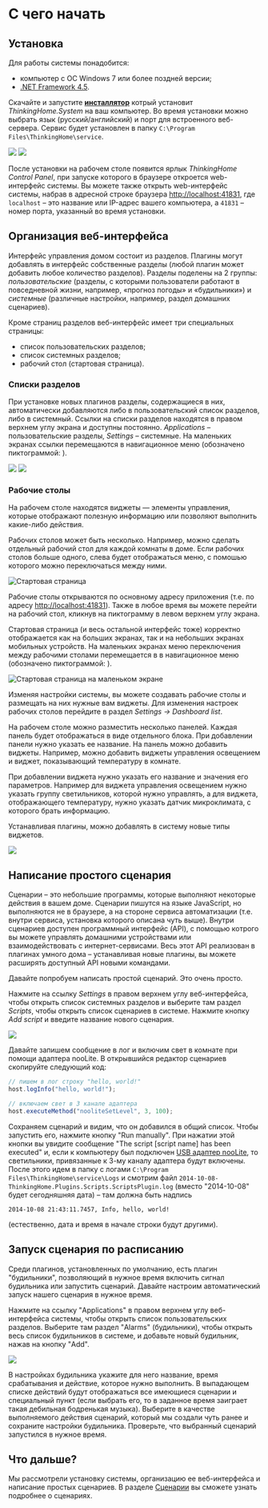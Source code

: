 # С чего начать

## Установка

Для работы системы понадобится:

- компьютер с ОС Windows 7 или более поздней версии;
- [.NET Framework 4.5](http://www.microsoft.com/en-us/download/details.aspx?id=40779).

Cкачайте и запустите **[инсталлятор](https://yadi.sk/d/1zMwjNt-34Sy5F)** котрый установит *ThinkingHome.System* на ваш компьютер. Во время установки можно выбрать язык (русский/английский) и порт для встроенного веб-сервера. Сервис будет установлен в папку `C:\Program Files\ThinkingHome\service`.

![](images/setup-step-2.png)
![](images/setup-step-3.png)

После установки на рабочем столе появится ярлык *ThinkingHome Control Panel*, при запуске которого в браузере откроется web-интерфейс системы. Вы можете также открыть web-интерфейс системы, набрав в адресной строке браузера <http://localhost:41831>, где `localhost` – это название или IP-адрес вашего компьютера, а `41831` – номер порта, указанный во время установки.

## Организация веб-интерфейса

Интерфейс управления домом состоит из разделов. Плагины могут добавлять в интерфейс собственные разделы (любой плагин может добавить любое количество разделов). Разделы поделены на 2 группы: *пользовательские* (разделы, с которыми пользователи работают в повседневной жизни, например, «прогноз погоды» и «будильники») и *системные* (различные настройки, например, раздел домашних сценариев).

Кроме страниц разделов веб-интерфейс имеет три специальных страницы:
- список пользовательских разделов;
- список системных разделов;
- рабочий стол (стартовая страница).

### Списки разделов

При установке новых плагинов разделы, содержащиеся в них, автоматически добавляются либо в пользовательский список разделов, либо в системный. Ссылки на списки разделов находятся в правом верхнем углу экрана и доступны постоянно. *Applications* – пользовательские разделы, *Settings* – системные. На маленьких экранах ссылки перемещаются в навигационное меню (обозначено пиктограммой: <span class="fa fa-bars"></span>).

![](images/common-pages.png)
![](images/system-pages.png)

### Рабочие столы

На рабочем столе находятся виджеты — элементы управления, которые отображают полезную информацию или позволяют выполнить какие-либо действия.

Рабочих столов может быть несколько. Например, можно сделать отдельный рабочий стол для каждой комнаты в доме. Если рабочих столов больше одного, слева будет отображаться меню, с помошью которого можно переключаться между ними.

![Стартовая страница](images/start-page-large.png)

Рабочие столы открываются по основному  адресу приложения (т.е. по адресу <http://localhost:41831>). Также в любое время вы можете перейти на рабочий стол, кликнув на пиктограмму <span class="fa fa-home"></span> в левом верхнем углу экрана. 

Стартовая страница (и весь остальной интерфейс тоже) корректно отображается как на больших экранах, так и на небольших экранах мобильных устройств. На маленьких экранах меню переключения между рабочими столами перемещается в в навигационное меню (обозначено пиктограммой: <span class="fa fa-bars"></span>).

![Стартовая страница на маленьком экране](images/start-page-small.png)

Изменяя настройки системы, вы можете создавать рабочие столы и размещать на них нужные вам виджеты. Для изменения настроек рабочих столов перейдите в раздел *Settings → Dashboard list*.

На рабочем столе можно разместить несколько панелей. Каждая панель будет отображаться в виде отдельного блока. При добавлении панели нужно указать ее название. На панель можно добавить виджеты. Например, можно добавить виджеты управления освещением и виджет, показывающий температуру в комнате. 

При добавлении виджета нужно указать его название и значения его параметров. Например для виджета управления освещением нужно указать группу светильников, которой нужно управлять, а для виджета, отображающего температуру, нужно указать датчик микроклимата, с которого брать информацию.

Устанавливая плагины, можно добавлять в систему новые типы виджетов.

![](images/dashboard-settings.png)

## Написание простого сценария

Сценарии – это небольшие программы, которые выполняют некоторые действия в вашем доме. Сценарии пишутся на языке JavaScript, но выполняются не в браузере, а на стороне сервиса автоматизации (т.е. внутри сервиса, установка которого описана чуть выше). Внутри сценариев доступен программный интерфейс (API), с помощью котрого вы можете управлять домашними устройствами или взаимодействовать с интернет-сервисами. Весь этот API реализован в плагинах умного дома – устанавливая новые плагины, вы можете расширять доступный API новыми командами.

Давайте попробуем написать простой сценарий. Это очень просто.

Нажмите на ссылку *Settings* в правом верхнем углу веб-интерфейса, чтобы открыть список системных разделов и выберите там раздел *Scripts*, чтобы открыть список сценариев в системе. Нажмите кнопку *Add script* и введите название нового сценария. 

![](images/new-script.png)

Давайте запишем сообщение в лог и включим свет в комнате при помощи адаптера nooLite. В открывшийся редактор сценариев скопируйте следующий код:

```js
// пишем в лог строку "hello, world!"
host.logInfo("hello, world!");

// включаем свет в 3 канале адаптера
host.executeMethod("nooliteSetLevel", 3, 100);
```

Сохраняем сценарий и видим, что он добавился в общий список. Чтобы запустить его, нажмите кнопку "Run manually". При нажатии этой кнопки вы увидите сообщение "The script [script name] has been executed" и, если к компьютеру был подключен [USB адаптер nooLite](http://thinking-home.ru/category/noolite-usb-adapters.aspx), то светильники, привязанные к 3-му каналу адаптера будут включены. После этого идем в папку с логами `C:\Program Files\ThinkingHome\service\Logs` и смотрим файл `2014-10-08-ThinkingHome.Plugins.Scripts.ScriptsPlugin.log` (вместо "2014-10-08" будет сегодняшняя дата) – там должна быть надпись

```
2014-10-08 21:43:11.7457, Info, hello, world!
```

(естественно, дата и время в начале строки будут другими).

## Запуск сценария по расписанию

Среди плагинов, установленных по умолчанию, есть плагин "будильники", позволяющий в нужное время включить сигнал будильника или запустить сценарий. Давайте настроим автоматический запуск нашего сценария в нужное время.

Нажмите на ссылку "Applications" в правом верхнем углу веб-интерфейса системы, чтобы открыть список пользовательских разделов. Выберите там раздел "Alarms" (будильники), чтобы открыть весь список будильников в системе, и добавьте новый будильник, нажав на кнопку "Add".

![](images/new-alarm.png)

В настройках будильника укажите для него название, время срабатывания и действие, которое нужно выполнить. В выпадающем списке действий будут отображаться все имеющиеся сценарии и специальный пункт *<PLAY SOUND>* (если выбрать его, то в заданное время заиграет такая дебильная бодренькая музыка). Выберите в качестве выполняемого действия сценарий, который мы создали чуть ранее и сохраните настройки будильника. Проверьте, что выбранный сценарий запустился в нужное время.

## Что дальше?

Мы рассмотрели установку системы, организацию ее веб-интерфейса и написание простых сценариев. В разделе [Сценарии](SCRIPTS.md) вы сможете узнать подробнее о сценариях.
